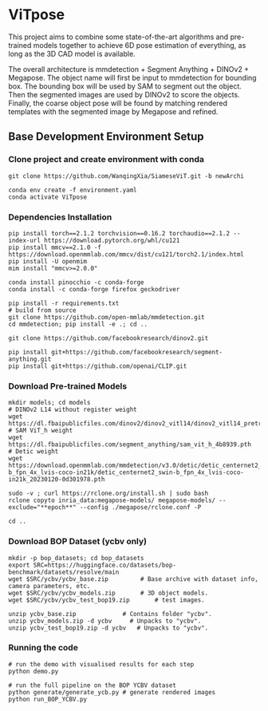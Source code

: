 # ViTpose
 
This project aims to combine some state-of-the-art algorithms and pre-trained models together to achieve 6D pose estimation of everything, as long as the 3D CAD model is available.

The overall architecture is mmdetection + Segment Anything + DINOv2 + Megapose. The object name will first be input to mmdetection for bounding box. The bounding box will be used by SAM to segment out the object. Then the segmented images are used by DINOv2 to score the objects. Finally, the coarse object pose will be found by matching rendered templates with the segmented image by Megapose and refined.

## Base Development Environment Setup

### Clone project and create environment with conda
```shell
git clone https://github.com/WanqingXia/SiameseViT.git -b newArchi

conda env create -f environment.yaml
conda activate ViTpose
```

### Dependencies Installation

```shell
pip install torch==2.1.2 torchvision==0.16.2 torchaudio==2.1.2 --index-url https://download.pytorch.org/whl/cu121
pip install mmcv==2.1.0 -f https://download.openmmlab.com/mmcv/dist/cu121/torch2.1/index.html
pip install -U openmim
mim install "mmcv>=2.0.0"

conda install pinocchio -c conda-forge
conda install -c conda-forge firefox geckodriver

pip install -r requirements.txt
# build from source
git clone https://github.com/open-mmlab/mmdetection.git
cd mmdetection; pip install -e .; cd ..

git clone https://github.com/facebookresearch/dinov2.git

pip install git+https://github.com/facebookresearch/segment-anything.git
pip install git+https://github.com/openai/CLIP.git
```

### Download Pre-trained Models

```shell
mkdir models; cd models
# DINOv2 L14 without register weight
wget https://dl.fbaipublicfiles.com/dinov2/dinov2_vitl14/dinov2_vitl14_pretrain.pth
# SAM ViT_h weight
wget https://dl.fbaipublicfiles.com/segment_anything/sam_vit_h_4b8939.pth
# Detic weight
wget https://download.openmmlab.com/mmdetection/v3.0/detic/detic_centernet2_swin-b_fpn_4x_lvis-coco-in21k/detic_centernet2_swin-b_fpn_4x_lvis-coco-in21k_20230120-0d301978.pth

sudo -v ; curl https://rclone.org/install.sh | sudo bash
rclone copyto inria_data:megapose-models/ megapose-models/ --exclude="**epoch**" --config ./megapose/rclone.conf -P

cd ..
```

### Download BOP Dataset (ycbv only)

```shell
mkdir -p bop_datasets; cd bop_datasets
export SRC=https://huggingface.co/datasets/bop-benchmark/datasets/resolve/main
wget $SRC/ycbv/ycbv_base.zip         # Base archive with dataset info, camera parameters, etc.
wget $SRC/ycbv/ycbv_models.zip       # 3D object models.
wget $SRC/ycbv/ycbv_test_bop19.zip       # test images.

unzip ycbv_base.zip             # Contains folder "ycbv".
unzip ycbv_models.zip -d ycbv     # Unpacks to "ycbv".
unzip ycbv_test_bop19.zip -d ycbv   # Unpacks to "ycbv".
```

### Running the code

```shell
# run the demo with visualised results for each step
python demo.py

# run the full pipeline on the BOP YCBV dataset
python generate/generate_ycb.py # generate rendered images
python run_BOP_YCBV.py
```